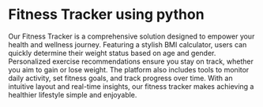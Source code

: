 # Fitness Tracker using python
Our Fitness Tracker is a comprehensive solution designed to empower your health and wellness journey. Featuring a stylish BMI calculator, users can quickly determine their weight status based on age and gender. Personalized exercise recommendations ensure you stay on track, whether you aim to gain or lose weight. The platform also includes tools to monitor daily activity, set fitness goals, and track progress over time. With an intuitive layout and real-time insights, our fitness tracker makes achieving a healthier lifestyle simple and enjoyable.

